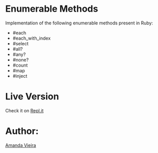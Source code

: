 # Enumerable Methods

Implementation of the following enumerable methods present in Ruby:
* #each
* #each_with_index
* #select
* #all?
* #any?
* #none?
* #count
* #map
* #inject

# Live Version
Check it on [Repl.it](https://repl.it/@vieiramanda11/enumerable-methods)

# Author:
[Amanda Vieira](https://github.com/vieiramanda11/)
